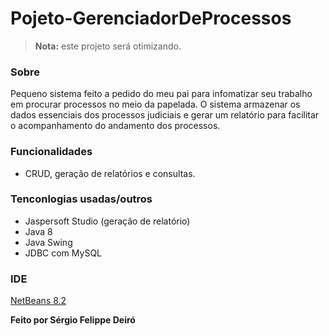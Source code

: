 # Pojeto-GerenciadorDeProcessos

> **Nota:** este projeto será otimizando.

### Sobre
Pequeno sistema feito a pedido do meu pai para infomatizar seu trabalho em procurar processos no meio da papelada. O sistema armazenar os dados essenciais  dos processos judiciais e gerar um relatório para facilitar o acompanhamento do andamento dos processos.

### Funcionalidades
- CRUD, geração de relatórios e consultas.

### Tenconlogias usadas/outros
- Jaspersoft Studio (geração de relatório)
- Java 8
- Java Swing
- JDBC com MySQL

### IDE
[NetBeans 8.2](https://netbeans.org/downloads/)

**Feito por Sérgio Felippe Deiró**